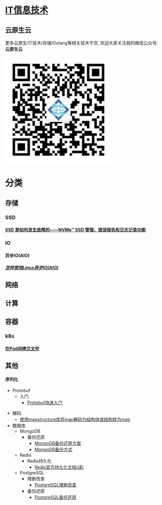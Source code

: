 # [IT信息技术](https://github.com/ssbandjl/it)

## 云原生云

更多云原生/IT技术/存储/Golang等相关技术干货, 欢迎大家关注我的微信公众号:**云原生云**

![云原生云二维码](img/云原生云二维码大.gif)

# 分类

## 存储

### SSD

#### [SSD 是如何发生故障的——NVMe™ SSD 管理、错误报告和日志记录功能](./storage/ssd/how-ssds-fail/SSD是如何发生故障的-NVMe™SSD管理-错误报告和日志记录功能.md)
### IO

#### 异步IO(AIO)

##### [怎样使用Linux异步IO(AIO)](./linux/io/aio/怎样使用Linux异步IO(AIO).md)



## 网络

## 计算

## 容器

### k8s

#### [在Pod间拷贝文件](k8s/pod/copyFilePod2Pod/在pod间拷贝文件.md)

## 其他

  #### 序列化
 - Protobuf
   - 入门
     - [Protobuf快速入门](./serialize/protobuf/README.md)

  + 解码
    * [使用mapstructure库将map解码为结构体或结构转为map](./decode/mapstructure/README.md)
  + 数据库
    * MongoDB
      - 备份还原
        + [MongoDB备份还原方案](./db/mongodb/backupAndRestore/MongoDB备份还原方案.md)
        + [MongoDB备份方式](./db/mongodb/backupAndRestore/MongodbBackupMethods.md)
    * Redis
      - Redis持久化
        + [Redis官方持久化文档(译)](./db/redis/persistence/RedisPersistence.md)
    * PostgreSQL
      - 增删改查
        + [PostgreSQL增删改查](./db/postgresql/curd/PostgresqlCRUD.md)
      - 备份还原
        + [PostgreSQL备份还原](./db/postgresql/backupAndRestore/README.md)